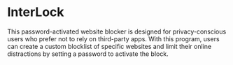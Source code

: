 # InterLock
This password-activated website blocker is designed for privacy-conscious users who prefer not to rely on third-party apps. With this program, users can create a custom blocklist of specific websites and limit their online distractions by setting a password to activate the block. 
